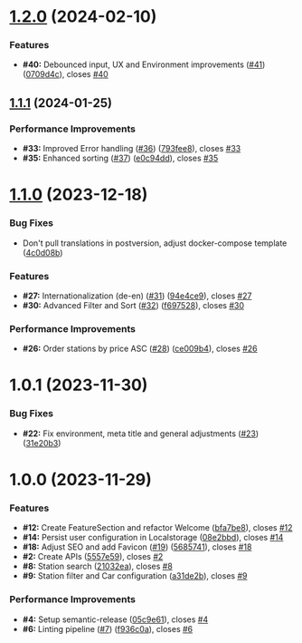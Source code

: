 # [1.2.0](https://github.com/baudom/easytank/compare/v1.1.1...v1.2.0) (2024-02-10)


### Features

* **#40:** Debounced input, UX and Environment improvements ([#41](https://github.com/baudom/easytank/issues/41)) ([0709d4c](https://github.com/baudom/easytank/commit/0709d4c580426dbb7225d55ce6233d2d6df8c653)), closes [#40](https://github.com/baudom/easytank/issues/40)

## [1.1.1](https://github.com/baudom/easytank/compare/v1.1.0...v1.1.1) (2024-01-25)


### Performance Improvements

* **#33:** Improved Error handling ([#36](https://github.com/baudom/easytank/issues/36)) ([793fee8](https://github.com/baudom/easytank/commit/793fee8a033f8ca36ecc4915f250c4866746730b)), closes [#33](https://github.com/baudom/easytank/issues/33)
* **#35:** Enhanced sorting ([#37](https://github.com/baudom/easytank/issues/37)) ([e0c94dd](https://github.com/baudom/easytank/commit/e0c94dd2aae7bdb83452f11b0dc53a1819f49f1b)), closes [#35](https://github.com/baudom/easytank/issues/35)

# [1.1.0](https://github.com/baudom/easytank/compare/v1.0.1...v1.1.0) (2023-12-18)


### Bug Fixes

* Don't pull translations in postversion, adjust docker-compose template ([4c0d08b](https://github.com/baudom/easytank/commit/4c0d08b0d05b1f97308308d18548796f1fe516bf))


### Features

* **#27:** Internationalization (de-en) ([#31](https://github.com/baudom/easytank/issues/31)) ([94e4ce9](https://github.com/baudom/easytank/commit/94e4ce9ce7b59f18624dd6e3d4e3799fd8b0fc8b)), closes [#27](https://github.com/baudom/easytank/issues/27)
* **#30:** Advanced Filter and Sort ([#32](https://github.com/baudom/easytank/issues/32)) ([f697528](https://github.com/baudom/easytank/commit/f6975286667d46838b894df7f7685258a280a931)), closes [#30](https://github.com/baudom/easytank/issues/30)


### Performance Improvements

* **#26:** Order stations by price ASC ([#28](https://github.com/baudom/easytank/issues/28)) ([ce009b4](https://github.com/baudom/easytank/commit/ce009b4a9d4b7f685176b55299e0f01a59033230)), closes [#26](https://github.com/baudom/easytank/issues/26)

# 1.0.1 (2023-11-30)


### Bug Fixes

* **#22:** Fix environment, meta title and general adjustments ([#23](https://github.com/baudom/easytank/issues/23)) ([31e20b3](https://github.com/baudom/easytank/commit/31e20b30a20b6e504710d997933f2a275a116cc5))

# 1.0.0 (2023-11-29)


### Features

* **#12:** Create FeatureSection and refactor Welcome ([bfa7be8](https://github.com/baudom/easytank/commit/bfa7be8d61f925acfe3d3d733284e7515ee08908)), closes [#12](https://github.com/baudom/easytank/issues/12)
* **#14:** Persist user configuration in Localstorage ([08e2bbd](https://github.com/baudom/easytank/commit/08e2bbd51c5ad21ba70446f9e47644e4fd3c8126)), closes [#14](https://github.com/baudom/easytank/issues/14)
* **#18:** Adjust SEO and add Favicon ([#19](https://github.com/baudom/easytank/issues/19)) ([5685741](https://github.com/baudom/easytank/commit/5685741228aceb3a0a9dc3e23bfffc5cf91ce8d0)), closes [#18](https://github.com/baudom/easytank/issues/18)
* **#2:** Create APIs ([5557e59](https://github.com/baudom/easytank/commit/5557e59e34bc4a5c1a3f0b4190428b4f2ff25f70)), closes [#2](https://github.com/baudom/easytank/issues/2)
* **#8:** Station search ([21032ea](https://github.com/baudom/easytank/commit/21032eab4a95b82bf33d9b38decd03c8c84294f3)), closes [#8](https://github.com/baudom/easytank/issues/8)
* **#9:** Station filter and Car configuration ([a31de2b](https://github.com/baudom/easytank/commit/a31de2b4d4a68291c3d7b0d538651d0853a1ca6e)), closes [#9](https://github.com/baudom/easytank/issues/9)


### Performance Improvements

* **#4:** Setup semantic-release ([05c9e61](https://github.com/baudom/easytank/commit/05c9e61fe77fb9033071b50aad552e4306de5d84)), closes [#4](https://github.com/baudom/easytank/issues/4)
* **#6:** Linting pipeline ([#7](https://github.com/baudom/easytank/issues/7)) ([f936c0a](https://github.com/baudom/easytank/commit/f936c0a3fbe9170a63788135b312da53bf4fa786)), closes [#6](https://github.com/baudom/easytank/issues/6)

